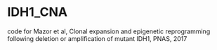 # IDH1_CNA
code for Mazor et al, Clonal expansion and epigenetic reprogramming following deletion or amplification of mutant IDH1, PNAS, 2017
